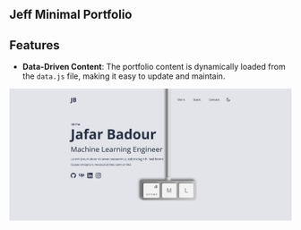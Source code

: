## Jeff Minimal Portfolio

## Features

- **Data-Driven Content**: The portfolio content is dynamically loaded from the `data.js` file, making it easy to update and maintain.

![Landing Page](https://github.com/sulimanbadour1/Jeff_Folio/blob/main/src/logos/mocks/mock1.png?raw=true)